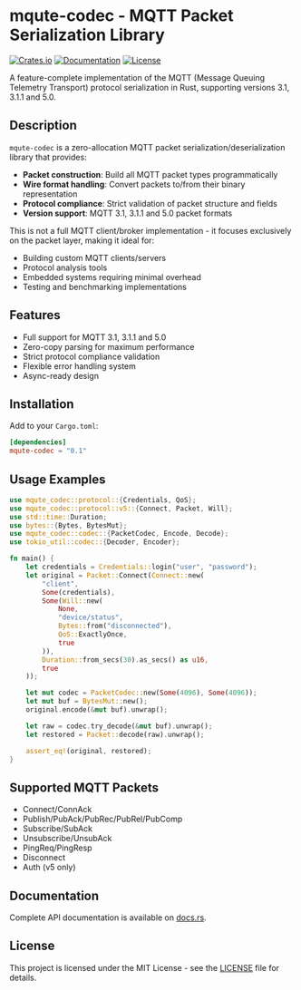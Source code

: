 # mqute-codec - MQTT Packet Serialization Library

[![Crates.io](https://img.shields.io/crates/v/mqute-codec)](https://crates.io/crates/mqute-codec)
[![Documentation](https://docs.rs/mqute-codec/badge.svg)](https://docs.rs/mqute-codec)
[![License](https://img.shields.io/badge/license-MIT-blue.svg)](LICENSE)

A feature-complete implementation of the MQTT (Message Queuing Telemetry Transport) protocol serialization in Rust,
supporting versions 3.1, 3.1.1 and 5.0.

## Description

`mqute-codec` is a zero-allocation MQTT packet serialization/deserialization library that provides:

- **Packet construction**: Build all MQTT packet types programmatically
- **Wire format handling**: Convert packets to/from their binary representation
- **Protocol compliance**: Strict validation of packet structure and fields
- **Version support**: MQTT 3.1, 3.1.1 and 5.0 packet formats

This is not a full MQTT client/broker implementation - it focuses exclusively on the packet layer, making it ideal for:

- Building custom MQTT clients/servers
- Protocol analysis tools
- Embedded systems requiring minimal overhead
- Testing and benchmarking implementations

## Features

- Full support for MQTT 3.1, 3.1.1 and 5.0
- Zero-copy parsing for maximum performance
- Strict protocol compliance validation
- Flexible error handling system
- Async-ready design

## Installation

Add to your `Cargo.toml`:

```toml
[dependencies]
mqute-codec = "0.1"
```

## Usage Examples

```rust
use mqute_codec::protocol::{Credentials, QoS};
use mqute_codec::protocol::v5::{Connect, Packet, Will};
use std::time::Duration;
use bytes::{Bytes, BytesMut};
use mqute_codec::codec::{PacketCodec, Encode, Decode};
use tokio_util::codec::{Decoder, Encoder};

fn main() {
    let credentials = Credentials::login("user", "password");
    let original = Packet::Connect(Connect::new(
        "client",
        Some(credentials),
        Some(Will::new(
            None,
            "device/status",
            Bytes::from("disconnected"),
            QoS::ExactlyOnce,
            true
        )),
        Duration::from_secs(30).as_secs() as u16,
        true
    ));

    let mut codec = PacketCodec::new(Some(4096), Some(4096));
    let mut buf = BytesMut::new();
    original.encode(&mut buf).unwrap();

    let raw = codec.try_decode(&mut buf).unwrap();
    let restored = Packet::decode(raw).unwrap();

    assert_eq!(original, restored);
}
```

## Supported MQTT Packets

- Connect/ConnAck
- Publish/PubAck/PubRec/PubRel/PubComp
- Subscribe/SubAck
- Unsubscribe/UnsubAck
- PingReq/PingResp
- Disconnect
- Auth (v5 only)

## Documentation

Complete API documentation is available on [docs.rs](https://docs.rs/mqute-codec).

## License

This project is licensed under the MIT License - see the [LICENSE](LICENSE) file for details.